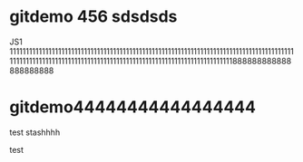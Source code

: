 # gitdemo 456 sdsdsds
JS1
1111111111111111111111111111111111111111111111111111111111111111111111111111111111111111111111111111111111111111111111111111111111111111111111111111111111111888888888888888888888
# gitdemo44444444444444444
test stashhhh

test
